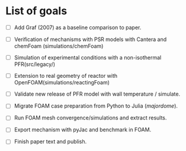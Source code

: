 # List of goals

- [ ] Add Graf (2007) as a baseline comparison to paper.

- [ ] Verification of mechanisms with PSR models with Cantera and chemFoam (simulations/chemFoam)

- [ ] Simulation of experimental conditions with a non-isothermal PFR(src/legacy/)

- [ ] Extension to real geometry of reactor with OpenFOAM(simulations/reactingFoam)

- [ ] Validate new release of PFR model with wall temperature / simulate.

- [ ] Migrate FOAM case preparation from Python to Julia (*majordome*).

- [ ] Run FOAM mesh convergence/simulations and extract results.

- [ ] Export mechanism with pyJac and benchmark in FOAM.

- [ ] Finish paper text and publish.
